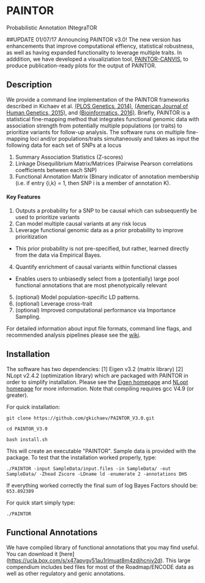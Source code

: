 
# PAINTOR
Probabilistic Annotation INtegraTOR

##UPDATE 01/07/17
Announcing PAINTOR v3.0! The new version has enhancements that improve computational effiency, statistical robustness, as well as having expanded functionality to leverage multiple traits. In adddition, we have developed a visualiziation tool, [PAINTOR-CANVIS](https://github.com/gkichaev/PAINTOR_V3.0/tree/master/CANVIS), to produce publication-ready plots for the output of PAINTOR.  

## Description

We provide a command line implementation of the PAINTOR frameworks described in Kichaev et al. [(PLOS Genetics, 2014)](http://www.plosgenetics.org/article/info%3Adoi%2F10.1371%2Fjournal.pgen.1004722),  [(American Journal of Human Genetics, 2015)](http://www.cell.com/ajhg/abstract/S0002-9297(15)00243-8), and  [(Bioinformatics, 2016)](http://bioinformatics.oxfordjournals.org/content/early/2016/10/16/bioinformatics.btw615).  Briefly, PAINTOR is a statistical fine-mapping method that integrates functional genomic data with association strength from potentially multiple populations (or traits) to prioritize variants for follow-up analysis. The software runs on multiple fine-mapping loci and/or populations/traits simultaneously and takes as input the following data for each set of SNPs at a locus


1. Summary Association Statistics (Z-scores)
2. Linkage Disequilibrium Matrix/Matrices (Pairwise Pearson correlations coefficients between each SNP)
3. Functional Annotation Matrix (Binary indicator of annotation membership (i.e. if entry {i,k} = 1, then SNP i is a member of annotation K). 

#### Key Features

1. Outputs a probability for a SNP to be causal which can subsequently be used to prioritize variants
2. Can model multiple causal variants at any risk locus
3. Leverage functional genomic data as a prior probability to improve prioritization
  - This prior probability is not pre-specified, but rather, learned directly from the data via Empirical Bayes.
4. Quantify enrichment of causal variants within functional classes
  - Enables users to unbiasedly select from a (potentially) large pool functional annotations that are most phenotypically relevant
5. (optional) Model population-specific LD patterns.
6. (optional) Leverage cross-trait 
7. (optional) Improved computational performance via Importance Sampling. 

For detailed information about input file formats, command line flags, and recommended analysis pipelines please see the [wiki](https://github.com/gkichaev/PAINTOR_V3.0/wiki).

## Installation
The software has two dependencies: [1] Eigen v3.2 (matrix library) [2] NLopt v2.4.2 (optimization library) which are packaged with PAINTOR in order to simplify installation. Please see the [Eigen homepage](http://eigen.tuxfamily.org/index.php?title=Main_Page) and [NLopt homepage](http://ab-initio.mit.edu/wiki/index.php/NLopt) for more information. Note that compiling requires gcc V4.9 (or greater). 

For quick installation:

`git clone https://github.com/gkichaev/PAINTOR_V3.0.git`

`cd PAINTOR_V3.0`

`bash install.sh`

This will create an executable "PAINTOR". Sample data is provided with the package. To test that the installation worked properly, type:

`./PAINTOR -input SampleData/input.files -in SampleData/ -out SampleData/ -Zhead Zscore -LDname ld -enumerate 2 -annotations DHS`

If everything worked correctly the final sum of log Bayes Factors should be: `653.892389`

For quick start simply type:

`./PAINTOR`


## Functional Annotations
We have compiled library of functional annotations that you may find useful. You can download it [here] (https://ucla.box.com/s/x47apvgv51au1rlmuat8m4zdjhcniv2d). This large compendium includes bed files for most of the Roadmap/ENCODE data as well as other regulatory and genic annotations. 

##